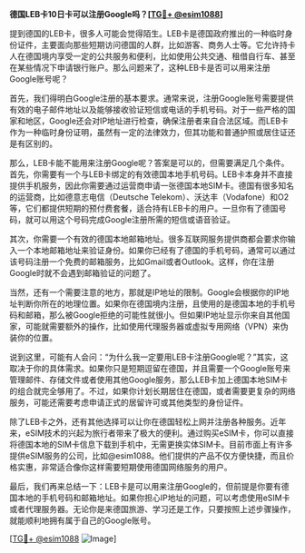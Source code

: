 **德国LEB卡10日卡可以注册Google吗？[[TG💪+ @esim1088](https://t.me/s/esim1088)]**

提到德国的LEB卡，很多人可能会觉得陌生。LEB卡是德国政府推出的一种临时身份证件，主要面向那些短期访问德国的人群，比如游客、商务人士等。它允许持卡人在德国境内享受一定的公共服务和便利，比如使用公共交通、租借自行车、甚至在某些情况下申请银行账户。那么问题来了，这种LEB卡是否可以用来注册Google账号呢？

首先，我们得明白Google注册的基本要求。通常来说，注册Google账号需要提供有效的电子邮件地址以及能够接收验证短信或电话的手机号码。对于一些严格的国家和地区，Google还会对IP地址进行检查，确保注册者来自合法区域。而LEB卡作为一种临时身份证明，虽然有一定的法律效力，但其功能和普通护照或居住证还是有区别的。

那么，LEB卡能不能用来注册Google呢？答案是可以的，但需要满足几个条件。首先，你需要有一个与LEB卡绑定的有效德国本地手机号码。LEB卡本身并不直接提供手机服务，因此你需要通过运营商申请一张德国本地SIM卡。德国有很多知名的运营商，比如德意志电信（Deutsche Telekom）、沃达丰（Vodafone）和O2等，它们都提供短期的预付费套餐，适合持有LEB卡的用户。一旦你有了德国号码，就可以用这个号码完成Google注册所需的短信或语音验证。

其次，你需要一个有效的德国本地邮箱地址。很多互联网服务提供商都会要求你输入一个本地邮箱地址来验证身份。如果你已经有了德国的手机号码，通常可以通过该号码注册一个免费的邮箱服务，比如Gmail或者Outlook。这样，你在注册Google时就不会遇到邮箱验证的问题了。

当然，还有一个需要注意的地方，那就是IP地址的限制。Google会根据你的IP地址判断你所在的地理位置。如果你在德国境内注册，且使用的是德国本地的手机号码和邮箱，那么被Google拒绝的可能性就很小。但如果IP地址显示你来自其他国家，可能就需要额外的操作，比如使用代理服务器或虚拟专用网络（VPN）来伪装你的位置。

说到这里，可能有人会问：“为什么我一定要用LEB卡注册Google呢？”其实，这取决于你的具体需求。如果你只是短期逗留在德国，并且需要一个Google账号来管理邮件、存储文件或者使用其他Google服务，那么LEB卡加上德国本地SIM卡的组合就完全够用了。不过，如果你计划长期居住在德国，或者需要更复杂的网络服务，可能还需要考虑申请正式的居留许可或其他类型的身份证件。

除了LEB卡之外，还有其他选择可以让你在德国轻松上网并注册各种服务。近年来，eSIM技术的兴起为旅行者带来了极大的便利。通过购买eSIM卡，你可以直接将德国本地的SIM卡信息下载到手机中，无需更换实体SIM卡。目前市面上有许多提供eSIM服务的公司，比如@esim1088。他们提供的产品不仅方便快捷，而且价格实惠，非常适合像你这样需要短期使用德国网络服务的用户。

最后，我们再来总结一下：LEB卡是可以用来注册Google的，但前提是你要有德国本地的手机号码和邮箱地址。如果你担心IP地址的问题，可以考虑使用eSIM卡或者代理服务器。无论你是来德国旅游、学习还是工作，只要按照上述步骤操作，就能顺利地拥有属于自己的Google账号。

[[TG💪+ @esim1088](https://t.me/s/esim1088) ![Image](https://i.postimg.cc/4NQfJmqS/Snipaste-2025-05-13-00-14-12.png)]